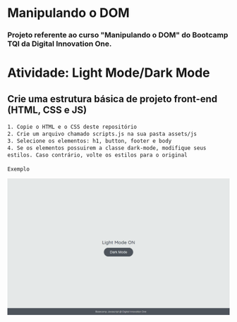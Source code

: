 # Manipulando o DOM
### Projeto referente ao curso "Manipulando o DOM" do Bootcamp TQI da Digital Innovation One.

# Atividade: Light Mode/Dark Mode
## Crie uma estrutura básica de projeto front-end (HTML, CSS e JS)
    1. Copie o HTML e o CSS deste repositório
    2. Crie um arquivo chamado scripts.js na sua pasta assets/js
    3. Selecione os elementos: h1, button, footer e body
    4. Se os elementos possuirem a classe dark-mode, modifique seus estilos. Caso contrário, volte os estilos para o original

    Exemplo
   ![Exemplo](dark-mode-exercicio.gif)
